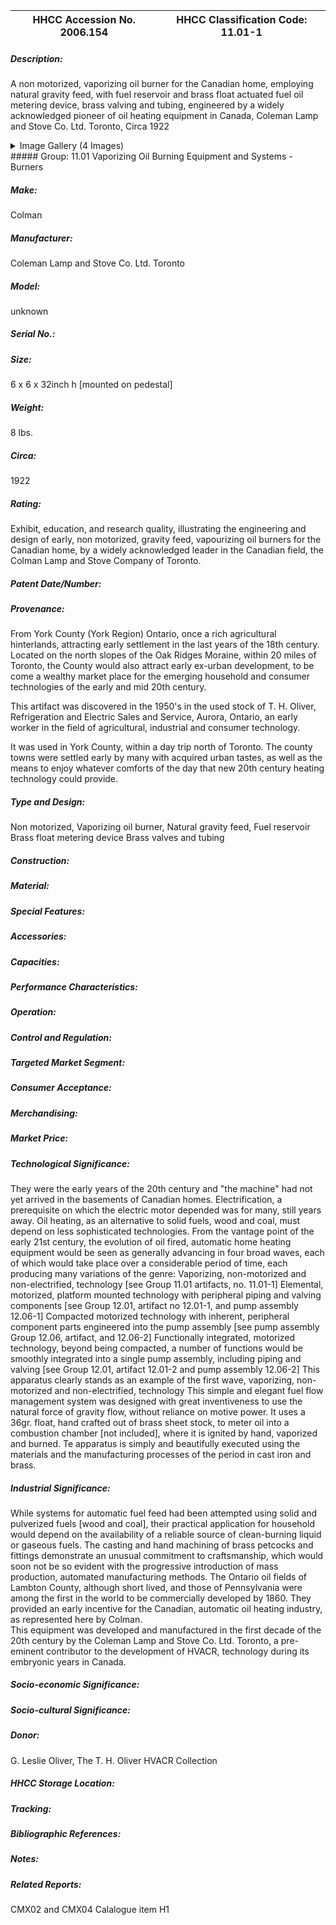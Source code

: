 | **HHCC Accession No. 2006.154** |**HHCC Classification Code:  11.01-1**|
| ----------- | ----------- |
##### Description:
A non motorized, vaporizing oil burner for the Canadian home, employing natural gravity feed, with fuel reservoir and brass float actuated fuel oil metering device, brass valving  and tubing, engineered by a widely acknowledged pioneer of oil heating equipment in Canada, Coleman Lamp and Stove Co. Ltd. Toronto, Circa 1922


<details>
	<summary>Image Gallery (4 Images)</summary>
<div class="gallery gallery-wrapper--full" contenteditable="false" data-is-empty="false" data-translation="Add images" data-columns="6">
<figure class="gallery__item"><a href="#DOMAIN_NAME#gallery/11.01-1.jpg" data-size="700x1544"><img src="#DOMAIN_NAME#gallery/11.01-1-thumbnail.jpg" alt=""></a></figure>
<figure class="gallery__item"><a href="#DOMAIN_NAME#gallery/11.01-1a.jpg" data-size="1852x1633"><img src="#DOMAIN_NAME#gallery/11.01-1a-thumbnail.jpg" alt=""></a></figure>
<figure class="gallery__item"><a href="#DOMAIN_NAME#gallery/11.01-1b.jpg" data-size="2204x1700"><img src="#DOMAIN_NAME#gallery/11.01-1b-thumbnail.jpg" alt=""></a></figure>
<figure class="gallery__item"><a href="#DOMAIN_NAME#gallery/11.01-1c.jpg" data-size="926x733"><img src="#DOMAIN_NAME#gallery/11.01-1c-thumbnail.jpg" alt=""></a></figure>
</div>
</details>
##### Group:
11.01 Vaporizing Oil Burning Equipment and Systems - Burners

##### Make:
Colman

##### Manufacturer:
Coleman Lamp and Stove Co. Ltd. Toronto

##### Model:
unknown

##### Serial No.:


##### Size:
6 x 6 x 32inch h [mounted on pedestal]

##### Weight:
8 lbs.

##### Circa:
1922

##### Rating:
Exhibit, education, and research quality, illustrating the engineering and design of early, non motorized, gravity feed, vapourizing oil burners for the Canadian home, by a widely acknowledged leader in the Canadian field, the Colman Lamp and Stove Company of Toronto.

##### Patent Date/Number:


##### Provenance:
From York County (York Region) Ontario, once a rich agricultural hinterlands, attracting early settlement in the last years of the 18th century. Located on the north slopes of the Oak Ridges Moraine, within 20 miles of Toronto, the County would also attract early ex-urban development, to be come a wealthy market place for the emerging household and consumer technologies of the early and mid 20th century. 

This artifact was discovered in the 1950's in the used stock of T. H. Oliver, Refrigeration and Electric Sales and Service, Aurora, Ontario, an early worker in the field of agricultural, industrial and consumer technology. 

It was used in York County, within a day trip north of Toronto. The county towns were settled early by many with acquired urban tastes, as well as the means to enjoy whatever comforts of the day that new 20th century heating technology could provide.

##### Type and Design:
Non motorized, 
Vaporizing oil burner, 
Natural gravity feed, 
Fuel reservoir 
Brass float metering device
Brass valves and tubing

##### Construction:


##### Material:


##### Special Features:


##### Accessories:


##### Capacities:


##### Performance Characteristics:


##### Operation:


##### Control and Regulation:


##### Targeted Market Segment:


##### Consumer Acceptance:


##### Merchandising:


##### Market Price:


##### Technological Significance:
They were the early years of the 20th century and "the machine" had not yet arrived in the basements of Canadian homes. Electrification, a prerequisite on which the electric motor depended was for many, still years away. Oil heating, as an alternative to solid fuels, wood and coal, must depend on less sophisticated technologies.
From the vantage point of the early 21st century, the evolution of oil fired, automatic home heating equipment would be seen as generally advancing in four broad waves, each of which would take place over a considerable period of time, each producing many variations of the genre:
Vaporizing, non-motorized and non-electrified, technology [see Group 11.01 artifacts, no. 11.01-1]
Elemental,  motorized, platform mounted technology with peripheral piping and valving components [see Group 12.01, artifact no 12.01-1, and pump assembly 12.06-1]
Compacted motorized technology with inherent, peripheral component parts engineered into the pump assembly [see pump assembly Group 12.06, artifact, and 12.06-2]
Functionally integrated, motorized technology, beyond being compacted, a number of functions would be smoothly integrated into a single pump assembly, including piping and valving [see Group 12.01, artifact 12.01-2 and pump assembly 12.06-2] 
This apparatus clearly stands as an example of the first wave, vaporizing, non-motorized and non-electrified, technology
This simple and elegant fuel flow management system was designed with great inventiveness to use the natural force of gravity flow, without reliance on motive power.
It uses a 36gr. float, hand crafted out of brass sheet stock, to meter oil into a combustion chamber [not included], where it is ignited by hand, vaporized and burned.
Te apparatus is simply and beautifully executed using the materials and the manufacturing processes of the period in cast iron and brass.

##### Industrial Significance:
While systems for automatic fuel feed had been attempted using solid and pulverized fuels [wood and coal], their practical application for household would depend on the availability of a reliable source of clean-burning liquid or gaseous fuels. 
The casting and hand machining of brass petcocks and fittings demonstrate an unusual commitment to craftsmanship, which would soon not be so evident with the progressive introduction of mass production, automated manufacturing methods.
The Ontario oil fields of Lambton County, although short lived, and those of Pennsylvania were among the first in the world to be commercially developed by 1860. They provided an early incentive for the Canadian, automatic oil heating industry, as represented here by Colman.    
This equipment was developed and manufactured in the first decade of the 20th century by the Coleman Lamp and Stove Co. Ltd. Toronto, a pre-eminent contributor to the development of HVACR, technology during its embryonic years in Canada.

##### Socio-economic Significance:


##### Socio-cultural Significance:


##### Donor:
G. Leslie Oliver, The T. H. Oliver HVACR Collection

##### HHCC Storage Location:


##### Tracking:


##### Bibliographic References:


##### Notes:


##### Related Reports:
CMX02 and CMX04 Calalogue item H1
